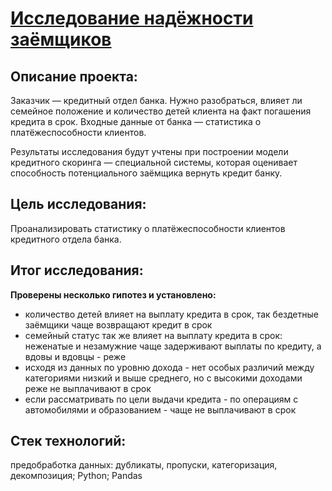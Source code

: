 # [Исследование надёжности заёмщиков]()
## Описание проекта:
Заказчик — кредитный отдел банка. Нужно разобраться, влияет ли семейное положение и количество детей клиента на факт погашения кредита в срок. Входные данные от банка — статистика о платёжеспособности клиентов.

Результаты исследования будут учтены при построении модели кредитного скоринга — специальной системы, которая оценивает способность потенциального заёмщика вернуть кредит банку.

## Цель исследования:
Проанализировать статистику о платёжеспособности клиентов кредитного отдела банка.

## Итог исследования:
**Проверены несколько гипотез и установлено:**
- количество детей влияет на выплату кредита в срок, так бездетные заёмщики чаще возвращают кредит в срок
- семейный статус так же влияет на выплату кредита в срок: неженатые и незамужние чаще задерживают выплаты по кредиту, а вдовы и вдовцы - реже
- исходя из данных по уровню дохода - нет особых различий между категориями низкий и выше среднего, но с высокими доходами реже не выплачивают в срок
- если рассматривать по цели выдачи кредита - по операциям с автомобилями и образованием - чаще не выплачивают в срок

## Стек технологий:
предобработка данных: дубликаты, пропуски, категоризация, декомпозиция; Python; Pandas 
